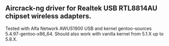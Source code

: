 ## Aircrack-ng driver for Realtek USB RTL8814AU chipset wireless adapters. 

Tested with Alfa Network AWUS1900 USB and kernel gentoo-sources 5.4.97-gentoo-x86_64. 
Should also work with vanilla kernel from 5.1.X up to 5.8.X.
